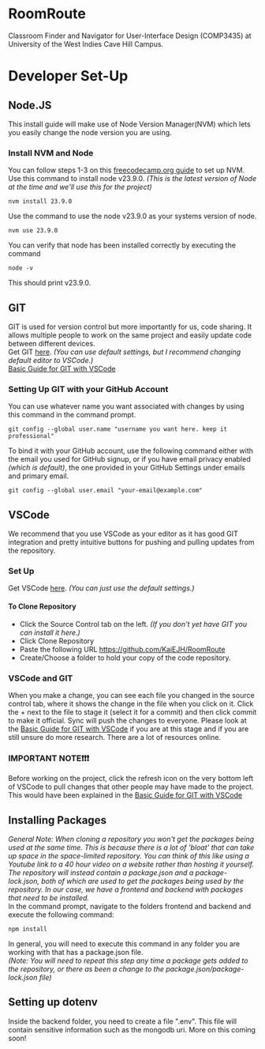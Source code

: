 # RoomRoute
Classroom Finder and Navigator for User-Interface Design (COMP3435) at University of the West Indies Cave Hill Campus.

# Developer Set-Up
## Node.JS
This install guide will make use of Node Version Manager(NVM) which lets you easily change the node version you are using.
### Install NVM and Node
You can follow steps 1-3 on this [freecodecamp.org guide](https://www.freecodecamp.org/news/node-version-manager-nvm-install-guide/) to set up NVM.  
Use this command to install node v23.9.0.  _(This is the latest version of Node at the time and we'll use this for the project)_  
```
nvm install 23.9.0
````
Use the command to use the node v23.9.0 as your systems version of node.
```
nvm use 23.9.0
```
You can verify that node has been installed correctly by executing the command
```
node -v
```
This should print v23.9.0.

## GIT
GIT is used for version control but more importantly for us, code sharing. It allows multiple people to work on the same project and easily update code between different devices.  
Get GIT [here](https://git-scm.com/downloads/win). _(You can use default settings, but I recommend changing default editor to VSCode.)_  
[Basic Guide for GIT with VSCode](https://youtu.be/z5jZ9lrSpqk?si=wBEw1EyLUa6k_545&t=537)
### Setting Up GIT with your GitHub Account
You can use whatever name you want associated with changes by using this command in the command prompt.
```
git config --global user.name "username you want here. keep it professional"
```
To bind it with your GitHub account, use the following command either with the email you used for GitHub signup, or if you have email privacy enabled _(which is default)_, the one provided in your GitHub Settings under emails and primary email.
```
git config --global user.email "your-email@example.com"
```

## VSCode
We recommend that you use VSCode as your editor as it has good GIT integration and pretty intuitive buttons for pushing and pulling updates from the repository.
### Set Up
Get VSCode [here](https://code.visualstudio.com/download). _(You can just use the default settings.)_
#### To Clone Repository
- Click the Source Control tab on the left. _(If you don't yet have GIT you can install it here.)_
- Click Clone Repository
- Paste the following URL https://github.com/KaiEJH/RoomRoute
- Create/Choose a folder to hold your copy of the code repository.
### VSCode and GIT
When you make a change, you can see each file you changed in the source control tab, where it shows the change in the file when you click on it. Click the + next to the file to stage it (select it for a commit) and then click commit to make it official. Sync will push the changes to everyone. Please look at the [Basic Guide for GIT with VSCode](https://youtu.be/z5jZ9lrSpqk?si=wBEw1EyLUa6k_545&t=537) if you are at this stage and if you are still unsure do more research. There are a lot of resources online.
### IMPORTANT NOTE❗❗❗
Before working on the project, click the refresh icon on the very bottom left of VSCode to pull changes that other people may have made to the project. This would have been explained in the [Basic Guide for GIT with VSCode](https://youtu.be/z5jZ9lrSpqk?si=wBEw1EyLUa6k_545&t=537)

## Installing Packages
_General Note: When cloning a repository you won't get the packages being used at the same time. This is because there is a lot of 'bloat' that can take up space in the space-limited repository. You can think of this like using a Youtube link to a 40 hour video on a website rather than hosting it yourself. The repository will instead contain a package.json and a package-lock.json, both of which are used to get the packages being used by the repository. In our case, we have a frontend and backend with packages that need to be installed._  
In the command prompt, navigate to the folders frontend and backend and execute the following command:
```
npm install
```
In general, you will need to execute this command in any folder you are working with that has a package.json file.  
_(Note: You will need to repeat this step any time a package gets added to the repository, or there as been a change to the package.json/package-lock.json file)_
## Setting up dotenv
Inside the backend folder, you need to create a file ".env".
This file will contain sensitive information such as the mongodb uri. More on this coming soon!
